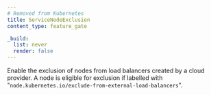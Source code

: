 ```yaml
---
# Removed from Kubernetes
title: ServiceNodeExclusion
content_type: feature_gate

_build:
  list: never
  render: false
---
```

Enable the exclusion of nodes from load balancers created by a cloud provider.
A node is eligible for exclusion if labelled with "`node.kubernetes.io/exclude-from-external-load-balancers`".
